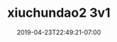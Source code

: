 ---
title: xiuchundao2 3v1
date: 2019-04-23T22:49:21-07:00
draft: false
location: 
img_url: https://cdn-image2.fengrin.me/2024-09-02-xiuchundao2-3v1.jpeg
original_fn: ""
tags:
- 电影
- movie
- 绣春刀2

---